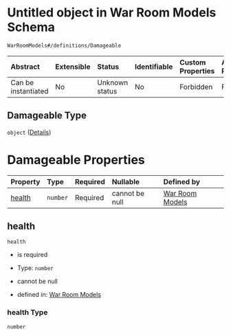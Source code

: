 # Untitled object in War Room Models Schema

```txt
WarRoomModels#/definitions/Damageable
```



| Abstract            | Extensible | Status         | Identifiable | Custom Properties | Additional Properties | Access Restrictions | Defined In                                                        |
| :------------------ | :--------- | :------------- | :----------- | :---------------- | :-------------------- | :------------------ | :---------------------------------------------------------------- |
| Can be instantiated | No         | Unknown status | No           | Forbidden         | Forbidden             | none                | [models.schema.json\*](models.schema.json "open original schema") |

## Damageable Type

`object` ([Details](models-definitions-damageable.md))

# Damageable Properties

| Property          | Type     | Required | Nullable       | Defined by                                                                                                                      |
| :---------------- | :------- | :------- | :------------- | :------------------------------------------------------------------------------------------------------------------------------ |
| [health](#health) | `number` | Required | cannot be null | [War Room Models](models-definitions-damageable-properties-health.md "WarRoomModels#/definitions/Damageable/properties/health") |

## health



`health`

*   is required

*   Type: `number`

*   cannot be null

*   defined in: [War Room Models](models-definitions-damageable-properties-health.md "WarRoomModels#/definitions/Damageable/properties/health")

### health Type

`number`
